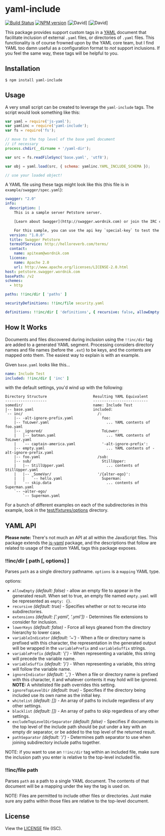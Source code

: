 # yaml-include

[![Build Status](https://travis-ci.org/claylo/yaml-include.svg?branch=master)](https://travis-ci.org/claylo/yaml-include)
[![NPM version](https://img.shields.io/npm/v/yaml-include.svg)](https://www.npmjs.org/package/yaml-include)
[![David](https://img.shields.io/david/claylo/yaml-include.svg)]
[![David](https://img.shields.io/david/peer/claylo/yaml-include.svg)]


This package provides support custom tags in a [YAML](http://yaml.org/) document that facilitate inclusion of external `.yaml` files, or directories of `.yaml` files. This functionality is of course frowned upon by the YAML core team, but I find YAML too damn useful as a configuration format to _not_ support inclusions. If you feel the same way, these tags will be helpful to you.

## Installation

```shell
$ npm install yaml-include
```

## Usage

A very small script can be created to leverage the `yaml-include` tags. The script would look something like this:

```js
var yaml = require('js-yaml');
var yamlinc = require('yaml-include');
var fs = require('fs');

// move to the top level of the base yaml document
// if necessary
process.chdir(__dirname + '/yaml-dir');

var src = fs.readFileSync('base.yaml', 'utf8');

var obj = yaml.load(src, { schema: yamlinc.YAML_INCLUDE_SCHEMA });

// use your loaded object!
```

A YAML file using these tags might look like this (this file is in `example/swagger/spec.yaml`):

```yaml
swagger: "2.0"
info:
  description: |
    This is a sample server Petstore server.

    [Learn about Swagger](http://swagger.wordnik.com) or join the IRC channel `#swagger` on irc.freenode.net.

    For this sample, you can use the api key `special-key` to test the authorization filters
  version: "1.0.0"
  title: Swagger Petstore
  termsOfService: http://helloreverb.com/terms/
  contact:
    name: apiteam@wordnik.com
  license:
    name: Apache 2.0
    url: http://www.apache.org/licenses/LICENSE-2.0.html
host: petstore.swagger.wordnik.com
basePath: /v2
schemes:
  - http

paths: !!inc/dir [ 'paths' ]

securityDefinitions: !!inc/file security.yaml

definitions: !!inc/dir [ 'definitions', { recursive: false, allowEmpty: false }]

```

## How It Works

Documents and files discovered during inclusion using the `!!inc/dir` tag are added to a generated YAML segment. Processing considers directory names and file names (before the `.ext`) to be keys, and the contents are mapped onto them. The easiest way to explain is with an example.

Given `base.yaml` looks like this...

```yaml
name: Include Test
included: !!inc/dir [ 'inc' ]
```

with the default settings, you'd wind up with the following:

```
Directory Structure						Resulting YAML Equivalent
-------------------                     -------------------------
somedir/								name: Include Test
|-- base.yaml							included:
`-- inc/								  /:
    |-- -alt-ignore-prefix.yaml			    foo:
    |-- ToLower.yaml                          ... YAML contents of foo.yaml
    |-- _ignored/                           ToLower:
    |   |-- batman.yaml                       ... YAML contents of ToLower.yaml
    |   `-- captain-america.yaml            '-alt-ignore-prefix':
    |-- empty.yaml                            ... YAML contents of -alt-ignore-prefix.yaml
    |-- foo.yaml                          /sub:
    |-- sub/                                StillUpper:
    |   |-- StillUpper.yaml					  ... contents of StillUpper.yaml
    |   |-- _SomeVar/					  '/{alter-ego}':
    |   |   `-- hello.yaml			        Superman:
    |   `-- skip.data						  ... contents of Superman.yaml
    `-- ~alter-ego/
        `-- Superman.yaml

```

For a bunch of different examples on each of the subdirectories in this example, look in the [test/fixtures/options](claylo/yaml-include/test/fixtures/options) directory.

## YAML API

**Please note:** There's not much an API at all within the JavaScript files. This package extends the [js-yaml](http://npmjs.com/package/js-yaml) package, and the descriptions that follow are related to usage of the custom YAML tags this package exposes.

### !!inc/dir [ path [, options]  ]

Parses `path` as a single directory pathname. `options` is a `mapping` YAML type.

options:

- `allowEmpty` _(default: false)_ - allow an empty file to appear in the generated result. When set to true, an empty file named `empty.yaml` will be represented as `empty: {}`.
- `recursive` _(default: true)_ - Specifies whether or not to recurse into subdirectories.
- `extensions` _(default: ['.yaml', '.yml'])_ - Determines file extensions to consider for inclusion.
- `lowerKeys` _(default: false)_ - Force all keys gleaned from the directory hierarchy to lower case.
- `variableIndicator` _(default: '~')_ - When a file or directory name is prefixed with this character, the representation in the generated output will be wrapped in the `variablePrefix` and `variableSuffix` strings.
- `variablePrefix` _(default: '{')_ - When representing a variable, this string will precede the variable name.
- `variableSuffix` _(default: '}')_ - When representing a variable, this string will follow the variable name.
- `ignoreIndicator` _(default: '\_')_ - When a file or directory name is prefixed with this character, it and whatever contents it may hold will be ignored. **NOTE:** A whitelisted file path overrides this setting.
- `ignoreTopLevelDir` _(default: true)_ - Specifies if the directory being included use its own name as the initial key.
- `whitelist` _(default: [])_ - An array of paths to include regardless of any other settings.
- `blacklist` _(default: [])_ - An array of paths to skip regardless of any other settings.
- `excludeTopLevelDirSeparator` _(default: false)_ - Specifies if documents in the top level of the include path should be put under a key with an empty dir separator, or be added to the top level of the returned result.
- `pathSeparator` _(default: '/')_ - Determines path separator to use when joining subdirectory include paths together.

NOTE: if you want to use an `!!inc/dir` tag within an included file, make sure the inclusion path you enter is relative to the top-level included file.


### !!inc/file path

Parses `path` as a path to a single YAML document. The contents of that document will be a mapping under the key the tag is used on.

NOTE: Files are permitted to include other files or directories. Just make sure any paths within those files are relative to the top-level document.

## License

View the [LICENSE](claylo/yaml-include/LICENSE) file (ISC).